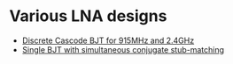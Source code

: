 # Various LNA designs

 * [Discrete Cascode BJT for 915MHz and 2.4GHz](https://github.com/szoftveres/RF_Microwave/tree/main/LNA_design/cascode)
 * [Single BJT with simultaneous conjugate stub-matching](https://github.com/szoftveres/RF_Microwave/tree/main/LNA_design/single_bjt)

